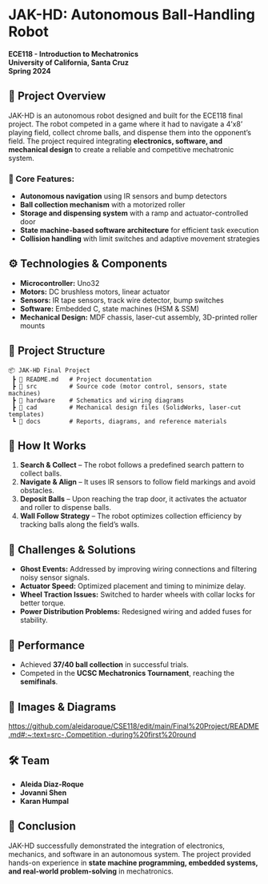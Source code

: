 # JAK-HD: Autonomous Ball-Handling Robot  

**ECE118 - Introduction to Mechatronics**  
**University of California, Santa Cruz**  
**Spring 2024**  

## 📌 Project Overview  

JAK-HD is an autonomous robot designed and built for the ECE118 final project. The robot competed in a game where it had to navigate a 4’x8’ playing field, collect chrome balls, and dispense them into the opponent’s field. The project required integrating **electronics, software, and mechanical design** to create a reliable and competitive mechatronic system.  

### 🔹 Core Features:  
- **Autonomous navigation** using IR sensors and bump detectors  
- **Ball collection mechanism** with a motorized roller  
- **Storage and dispensing system** with a ramp and actuator-controlled door  
- **State machine-based software architecture** for efficient task execution  
- **Collision handling** with limit switches and adaptive movement strategies  

## ⚙️ Technologies & Components  

- **Microcontroller:** Uno32  
- **Motors:** DC brushless motors, linear actuator  
- **Sensors:** IR tape sensors, track wire detector, bump switches  
- **Software:** Embedded C, state machines (HSM & SSM)  
- **Mechanical Design:** MDF chassis, laser-cut assembly, 3D-printed roller mounts  

## 📂 Project Structure  

```plaintext
📦 JAK-HD Final Project 
 ┣ 📜 README.md   # Project documentation  
 ┣ 📂 src         # Source code (motor control, sensors, state machines)  
 ┣ 📂 hardware    # Schematics and wiring diagrams  
 ┣ 📂 cad         # Mechanical design files (SolidWorks, laser-cut templates)  
 ┗ 📂 docs        # Reports, diagrams, and reference materials  
```

## 🚀 How It Works  

1. **Search & Collect** – The robot follows a predefined search pattern to collect balls.  
2. **Navigate & Align** – It uses IR sensors to follow field markings and avoid obstacles.  
3. **Deposit Balls** – Upon reaching the trap door, it activates the actuator and roller to dispense balls.  
4. **Wall Follow Strategy** – The robot optimizes collection efficiency by tracking balls along the field’s walls.  

## 🔧 Challenges & Solutions  

- **Ghost Events:** Addressed by improving wiring connections and filtering noisy sensor signals.  
- **Actuator Speed:** Optimized placement and timing to minimize delay.  
- **Wheel Traction Issues:** Switched to harder wheels with collar locks for better torque.  
- **Power Distribution Problems:** Redesigned wiring and added fuses for stability.  

## 🎯 Performance  

- Achieved **37/40 ball collection** in successful trials.  
- Competed in the **UCSC Mechatronics Tournament**, reaching the **semifinals**.  

## 📸 Images & Diagrams  

https://github.com/aleidaroque/CSE118/edit/main/Final%20Project/README.md#:~:text=src-,Competition,-during%20first%20round

## 🛠 Team  

- **Aleida Diaz-Roque** 
- **Jovanni Shen**   
- **Karan Humpal**  

## 📜 Conclusion  

JAK-HD successfully demonstrated the integration of electronics, mechanics, and software in an autonomous system. The project provided hands-on experience in **state machine programming, embedded systems, and real-world problem-solving** in mechatronics.  
